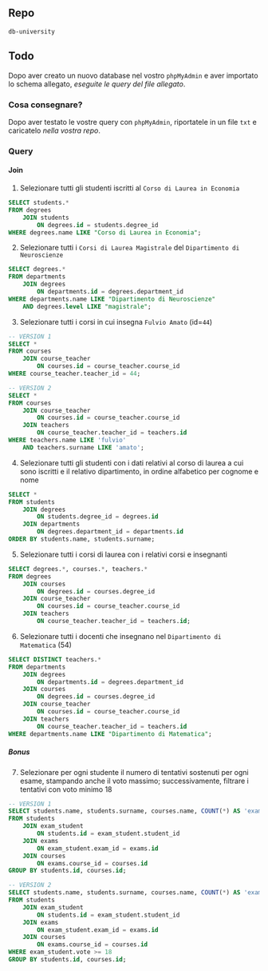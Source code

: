 ## Repo
`db-university`

## Todo
Dopo aver creato un nuovo database nel vostro `phpMyAdmin` e aver importato lo schema allegato, *eseguite le query del file allegato*.

### Cosa consegnare?
Dopo aver testato le vostre query con `phpMyAdmin`, riportatele in un file `txt` e caricatelo *nella vostra repo*.

### Query
#### Join
1. Selezionare tutti gli studenti iscritti al `Corso di Laurea in Economia`
```sql
SELECT students.*
FROM degrees
    JOIN students
        ON degrees.id = students.degree_id
WHERE degrees.name LIKE "Corso di Laurea in Economia";
```

2. Selezionare tutti i `Corsi di Laurea Magistrale` del `Dipartimento di Neuroscienze`
```sql
SELECT degrees.*
FROM departments
    JOIN degrees
        ON departments.id = degrees.department_id
WHERE departments.name LIKE "Dipartimento di Neuroscienze"
    AND degrees.level LIKE "magistrale";
```

3. Selezionare tutti i corsi in cui insegna `Fulvio Amato` (id=`44`)
```sql
-- VERSION 1
SELECT *
FROM courses
    JOIN course_teacher
        ON courses.id = course_teacher.course_id
WHERE course_teacher.teacher_id = 44;

-- VERSION 2
SELECT *
FROM courses
    JOIN course_teacher
        ON courses.id = course_teacher.course_id
    JOIN teachers
        ON course_teacher.teacher_id = teachers.id
WHERE teachers.name LIKE 'fulvio' 
	AND teachers.surname LIKE 'amato';
```

4. Selezionare tutti gli studenti con i dati relativi al corso di laurea a cui sono iscritti e il relativo dipartimento, in ordine alfabetico per cognome e nome
```sql
SELECT *
FROM students
    JOIN degrees
        ON students.degree_id = degrees.id
    JOIN departments
        ON degrees.department_id = departments.id
ORDER BY students.name, students.surname;
```

5. Selezionare tutti i corsi di laurea con i relativi corsi e insegnanti
```sql
SELECT degrees.*, courses.*, teachers.*
FROM degrees
    JOIN courses
        ON degrees.id = courses.degree_id
    JOIN course_teacher
        ON courses.id = course_teacher.course_id
    JOIN teachers
        ON course_teacher.teacher_id = teachers.id;
```

6. Selezionare tutti i docenti che insegnano nel `Dipartimento di Matematica` (54)
```sql
SELECT DISTINCT teachers.*
FROM departments
    JOIN degrees
        ON departments.id = degrees.department_id
    JOIN courses
        ON degrees.id = courses.degree_id
    JOIN course_teacher
        ON courses.id = course_teacher.course_id
    JOIN teachers
        ON course_teacher.teacher_id = teachers.id
WHERE departments.name LIKE "Dipartimento di Matematica";
```

##### Bonus
7. Selezionare per ogni studente il numero di tentativi sostenuti
per ogni esame, stampando anche il voto massimo; successivamente,
filtrare i tentativi con voto minimo 18
```sql
-- VERSION 1
SELECT students.name, students.surname, courses.name, COUNT(*) AS 'exam_count', MAX(exam_student.vote) AS 'voto_max'
FROM students
    JOIN exam_student
        ON students.id = exam_student.student_id
    JOIN exams
        ON exam_student.exam_id = exams.id
    JOIN courses
        ON exams.course_id = courses.id
GROUP BY students.id, courses.id;

-- VERSION 2
SELECT students.name, students.surname, courses.name, COUNT(*) AS 'exam_count', MAX(exam_student.vote) AS 'voto_max'
FROM students
    JOIN exam_student
        ON students.id = exam_student.student_id
    JOIN exams
        ON exam_student.exam_id = exams.id
    JOIN courses
        ON exams.course_id = courses.id
WHERE exam_student.vote >= 18
GROUP BY students.id, courses.id;
```

